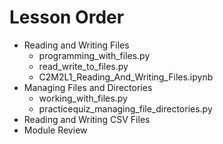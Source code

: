# Lesson Order

* Reading and Writing Files
  * programming_with_files.py
  * read_write_to_files.py
  * C2M2L1_Reading_And_Writing_Files.ipynb
* Managing Files and Directories
  * working_with_files.py
  * practicequiz_managing_file_directories.py
* Reading and Writing CSV Files
* Module Review
